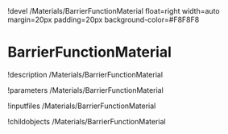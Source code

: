 <!-- MOOSE Object Documentation Stub: Remove this when content is added. -->!devel /Materials/BarrierFunctionMaterial float=right width=auto margin=20px padding=20px background-color=#F8F8F8


# BarrierFunctionMaterial
!description /Materials/BarrierFunctionMaterial

!parameters /Materials/BarrierFunctionMaterial

!inputfiles /Materials/BarrierFunctionMaterial

!childobjects /Materials/BarrierFunctionMaterial
